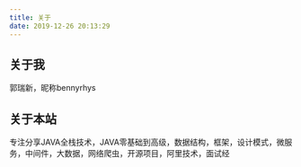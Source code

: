 ```yaml
---
title: 关于
date: 2019-12-26 20:13:29
---
```

## 关于我
郭瑞新，昵称bennyrhys
## 关于本站
专注分享JAVA全栈技术，JAVA零基础到高级，数据结构，框架，设计模式，微服务，中间件，大数据，网络爬虫，开源项目，阿里技术，面试经

